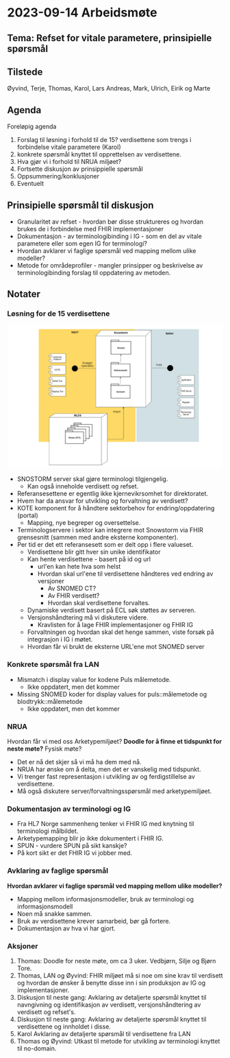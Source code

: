 # 2023-09-14 Arbeidsmøte

## Tema: Refset for vitale parametere, prinsipielle spørsmål

## Tilstede

Øyvind, Terje, Thomas, Karol, Lars Andreas, Mark, Ulrich, Eirik og Marte

## Agenda

Foreløpig agenda

1.	Forslag til løsning i forhold til de 15? verdisettene som trengs i forbindelse vitale parametere (Karol)
1. konkrete spørsmål knyttet til opprettelsen av verdisettene.
1. Hva gjør vi i forhold til NRUA miljøet?
1.	Fortsette diskusjon av prinsippielle spørsmål
1.	Oppsummering/konklusjoner
1.	Eventuelt

## Prinsipielle spørsmål til diskusjon

* Granularitet av refset - hvordan bør disse struktureres og hvordan brukes de i forbindelse med FHIR implementasjoner
* Dokumentasjon - av terminologibinding i IG - som en del av vitale parametere eller som egen IG for terminologi?
* Hvordan avklarer vi faglige spørsmål ved mapping mellom ulike modeller?
* Metode for områdeprofiler - mangler prinsipper og beskrivelse av terminologibinding forslag til oppdatering av metoden.

## Notater

### Løsning for de 15 verdisettene

![Skisse til løsningsarkitektur terminologi](image.png)

* SNOSTORM server skal gjøre terminologi tilgjengelig.
  * Kan også inneholde verdisett og refset.
* Referansesettene er egentlig ikke kjernevikrsomhet for direktoratet.
* Hvem har da ansvar for utvikling og forvaltning av verdisett?
* KOTE komponent for å håndtere sektorbehov for endring/oppdatering (portal)
  * Mapping, nye begreper og oversettelse.
* Terminologservere i sektor kan integrere mot Snowstorm via FHIR grensesnitt (sammen med andre eksterne komponenter).
* Per tid er det ett referansesett som er delt opp i flere valueset.
  * Verdisettene blir gitt hver sin unike identifikator
  * Kan hente verdisettene - basert på id og url
    * url'en kan hete hva som helst
    * Hvordan skal url'ene til verdisettene håndteres ved endring av versjoner
      * Av SNOMED CT?
      * Av FHIR verdisett?
      * Hvordan skal verdisettene forvaltes.
  * Dynamiske verdisett basert på ECL søk støttes av serveren.
  * Versjonshåndtering må vi diskutere videre.
    * Kravlisten for å lage FHIR implementasjoner og FHIR IG
  * Forvaltningen og hvordan skal det henge sammen, viste forsøk på integrasjon i IG i møtet.
  * Hvordan får vi brukt de eksterne URL'ene mot SNOMED server

### Konkrete spørsmål fra LAN

* Mismatch i display value for kodene Puls målemetode.
  * Ikke oppdatert, men det kommer
* Missing SNOMED koder for display values for puls::målemetode og blodtrykk::målemetode
  * Ikke oppdatert, men det kommer

### NRUA

Hvordan får vi med oss Arketypemiljøet?
**Doodle for å finne et tidspunkt for neste møte?**
Fysisk møte?

* Det er nå det skjer så vi må ha dem med nå.
* NRUA har ønske om å delta, men det er vanskelig med tidspunkt.
* Vi trenger fast representasjon i utvikling av og ferdigstillelse av verdisettene.
* Må også diskutere server/forvaltningsspørsmål med arketypemiljøet.

### Dokumentasjon av terminologi og IG

* Fra HL7 Norge sammenheng tenker vi FHIR IG med knytning til terminologi målbildet.
* Arketypemapping blir jo ikke dokumentert i FHIR IG.
* SPUN - vurdere SPUN på sikt kanskje?
* På kort sikt er det FHIR IG vi jobber med.

### Avklaring av faglige spørsmål

**Hvordan avklarer vi faglige spørsmål ved mapping mellom ulike modeller?**

* Mapping mellom informasjonsmodeller, bruk av terminologi og informasjonsmodell
* Noen må snakke sammen.
* Bruk av verdisettene krever samarbeid, bør gå fortere.
* Dokumentasjon av hva vi har gjort.

### Aksjoner

1. Thomas: Doodle for neste møte, om ca 3 uker. Vedbjørn, Silje og Bjørn Tore.
2. Thomas, LAN og Øyvind: FHIR miljøet må si noe om sine krav til verdisett og hvordan de ønsker å benytte disse inn i sin produksjon av IG og implementasjoner.
3. Diskusjon til neste gang: Avklaring av detaljerte spørsmål knyttet til navngivning og identifikasjon av verdisett, versjonshåndtering av verdisett og refset's.
4. Diskusjon til neste gang: Avklaring av detaljerte spørsmål knyttet til verdisettene og innholdet i disse.
5. Karol Avklaring av detaljerte spørsmål til verdisettene fra LAN
6. Thomas og Øyvind: Utkast til metode for utvikling av terminologi knyttet til no-domain.
